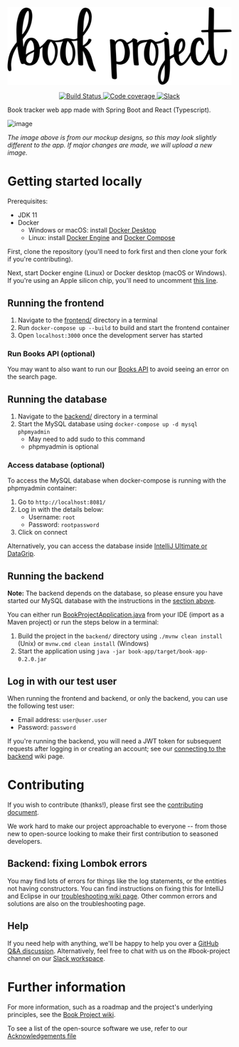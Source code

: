   <p align="center">
	<img src="/media/banner/book_project_newlogo_2x.png" alt="Logo"/>
  </p>

<p align="center">	
  <a href="https://github.com/Project-Books/book-project/actions/workflows/build.yml">
    <img src="https://github.com/Project-Books/book-project/actions/workflows/build.yml/badge.svg" alt="Build Status"/>
  </a>
	
  <a href="https://sonarcloud.io/dashboard?id=Project-Books_book-project">
    <img src="https://sonarcloud.io/api/project_badges/measure?project=Project-Books_book-project&metric=coverage" alt="Code coverage" />
  </a>	
	
  <a href="https://join.slack.com/t/teambookproject/shared_invite/zt-punc8os7-Iz9PTCAkYcO_0S~XwtO5_A">
    <img src="https://img.shields.io/badge/slack-teambookproject-4A154B?logo=slack" alt="Slack" />
  </a>
</p>

Book tracker web app made with Spring Boot and React (Typescript).

![image](https://user-images.githubusercontent.com/11173328/112493885-739b0d80-8d7a-11eb-85a1-b4c500dc61ab.png)

*The image above is from our mockup designs, so this may look slightly different to the app. If major changes are made, we will upload a new image.*

# Getting started locally

Prerequisites:
- JDK 11
- Docker
  - Windows or macOS: install [Docker Desktop](https://www.docker.com/products/docker-desktop)
  - Linux: install [Docker Engine](https://docs.docker.com/engine/) and [Docker Compose](https://docs.docker.com/compose/)

First, clone the repository (you'll need to fork first and then clone your fork if you're contributing). 

Next, start Docker engine (Linux) or Docker desktop (macOS or Windows). If you're using an Apple silicon chip, you'll need to uncomment [this line](https://github.com/Project-Books/book-project/blob/0.2.0/backend/docker-compose.yml#L6). 
 
## Running the frontend

1. Navigate to the [frontend/](https://github.com/Project-Books/book-project/tree/main/frontend) directory in a terminal
1. Run `docker-compose up --build` to build and start the frontend container
1. Open `localhost:3000` once the development server has started

### Run Books API (optional)

You may want to also want to run our [Books API](https://github.com/Project-Books/books-api) to avoid seeing an error on the search page.

## Running the database

1. Navigate to the [backend/](https://github.com/Project-Books/book-project/tree/main/backend) directory in a terminal
1. Start the MySQL database using `docker-compose up -d mysql phpmyadmin`
   - May need to add sudo to this command
   - phpmyadmin is optional

### Access database (optional)

To access the MySQL database when docker-compose is running with the phpmyadmin container:

1. Go to `http://localhost:8081/`
2. Log in with the details below:
    - Username: `root`
    - Password: `rootpassword`
3. Click on connect

Alternatively, you can access the database inside [IntelliJ Ultimate or DataGrip](https://project-books.github.io/docs/development/how-to/database-intellij/).

## Running the backend

**Note:** The backend depends on the database, so please ensure you have started our MySQL database with the instructions in the [section above](https://github.com/Project-Books/book-project#running-the-database).

You can either run [BookProjectApplication.java](https://github.com/Project-Books/book-project/blob/main/backend/book-app/src/main/java/com/karankumar/bookproject/BookProjectApplication.java#L39) from your IDE (import as a Maven project) or run the steps below in a terminal:

1. Build the project in the `backend/` directory using `./mvnw clean install` (Unix) or `mvnw.cmd clean install` (Windows)
1. Start the application using `java -jar book-app/target/book-app-0.2.0.jar` 

## Log in with our test user

When running the frontend and backend, or only the backend, you can use the following test user:
- Email address: `user@user.user`
- Password: `password`

If you're running the backend, you will need a JWT token for subsequent requests after logging in or creating an account; see our [connecting to the backend](https://github.com/Project-Books/book-project/wiki/Connecting-to-the-backend-via-Postman) wiki page.

# Contributing

If you wish to contribute (thanks!), please first see the [contributing document](https://github.com/knjk04/book-project/blob/master/CONTRIBUTING.md). 

We work hard to make our project approachable to everyone -- from those new to open-source looking to make their first contribution to seasoned developers.

## Backend: fixing Lombok errors

You may find lots of errors for things like the log statements, or the entities not having constructors. 
You can find instructions on fixing this for IntelliJ and Eclipse in our [troubleshooting wiki page](https://github.com/knjk04/book-project/wiki/Troubleshooting). 
Other common errors and solutions are also on the troubleshooting page.

## Help

If you need help with anything, we'll be happy to help you over a [GitHub Q&A discussion](https://github.com/Project-Books/book-project/discussions/categories/q-a). Alternatively, feel free to chat with us on the #book-project channel on our [Slack workspace](https://teambookproject.slack.com/join/shared_invite/zt-punc8os7-Iz9PTCAkYcO_0S~XwtO5_A#/shared-invite/email).

# Further information

For more information, such as a roadmap and the project's underlying principles, see the [Book Project wiki](https://github.com/knjk04/book-project/wiki).

To see a list of the open-source software we use, refer to our [Acknowledgements file](https://github.com/Project-Books/book-project/blob/master/ACKNOWLEDGEMENTS.md)
